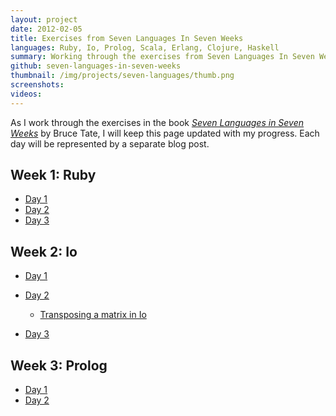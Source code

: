 ```yaml
---
layout: project
date: 2012-02-05
title: Exercises from Seven Languages In Seven Weeks
languages: Ruby, Io, Prolog, Scala, Erlang, Clojure, Haskell
summary: Working through the exercises from Seven Languages In Seven Weeks.
github: seven-languages-in-seven-weeks
thumbnail: /img/projects/seven-languages/thumb.png
screenshots: 
videos:
---
```


As I work through the exercises in the book [*Seven Languages in Seven
Weeks*](http://www.pragprog.com/titles/btlang/seven-languages-in-seven-weeks) by
Bruce Tate, I will keep this page updated with my progress. Each day will be
represented by a separate blog post.

Week 1: Ruby
---

* [Day 1](/blog/2011/11/27/seven-languages-week-1-day-1/)
* [Day 2](/blog/2011/12/04/seven-languages-week-1-day-2/)
* [Day 3](/blog/2011/12/15/seven-languages-week-1-day-3/)

Week 2: Io
---

* [Day 1](/blog/2011/12/18/seven-languages-week-2-day-1/)
* [Day 2](/blog/2012/01/11/seven-languages-week-2-day-2/)

  * [Transposing a matrix in Io](/blog/2011/12/30/transposing-a-matrix-in-io/)
* [Day 3](/blog/2012/01/16/seven-languages-week-2-day-3/)

Week 3: Prolog
---

* [Day 1](/blog/2012/02/05/seven-languages-week-3-day-1/)
* [Day 2](/blog/2012/07/17/seven-languages-week-3-day-2/)
